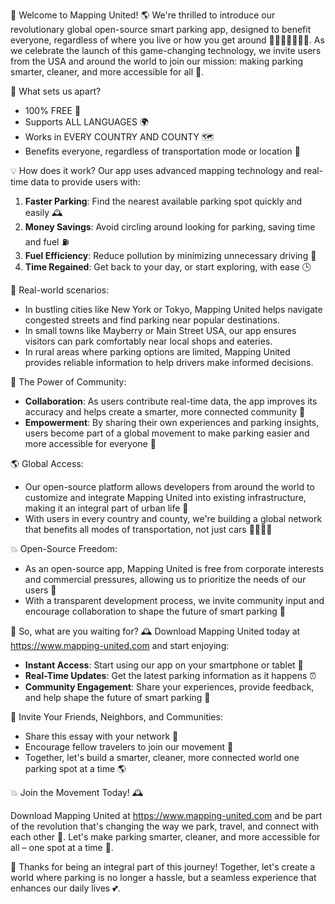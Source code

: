 🎉 Welcome to Mapping United! 🌎 We're thrilled to introduce our revolutionary global open-source smart parking app, designed to benefit everyone, regardless of where you live or how you get around 🚗🚌🚂🚴‍♂️🏃‍♀️. As we celebrate the launch of this game-changing technology, we invite users from the USA and around the world to join our mission: making parking smarter, cleaner, and more accessible for all 💪.

🎉 What sets us apart?

* 100% FREE 🤑
* Supports ALL LANGUAGES 🌍
* Works in EVERY COUNTRY AND COUNTY 🗺️
* Benefits everyone, regardless of transportation mode or location 🌈

💡 How does it work? Our app uses advanced mapping technology and real-time data to provide users with:

1. **Faster Parking**: Find the nearest available parking spot quickly and easily 🕰️
2. **Money Savings**: Avoid circling around looking for parking, saving time and fuel ⛽️
3. **Fuel Efficiency**: Reduce pollution by minimizing unnecessary driving 🌿
4. **Time Regained**: Get back to your day, or start exploring, with ease 🕒

📸 Real-world scenarios:

* In bustling cities like New York or Tokyo, Mapping United helps navigate congested streets and find parking near popular destinations.
* In small towns like Mayberry or Main Street USA, our app ensures visitors can park comfortably near local shops and eateries.
* In rural areas where parking options are limited, Mapping United provides reliable information to help drivers make informed decisions.

🌟 The Power of Community:

* **Collaboration**: As users contribute real-time data, the app improves its accuracy and helps create a smarter, more connected community 🤝
* **Empowerment**: By sharing their own experiences and parking insights, users become part of a global movement to make parking easier and more accessible for everyone 💪

🌎 Global Access:

* Our open-source platform allows developers from around the world to customize and integrate Mapping United into existing infrastructure, making it an integral part of urban life 🌈
* With users in every country and county, we're building a global network that benefits all modes of transportation, not just cars 🚌🚂🚴‍♂️

💥 Open-Source Freedom:

* As an open-source app, Mapping United is free from corporate interests and commercial pressures, allowing us to prioritize the needs of our users 💯
* With a transparent development process, we invite community input and encourage collaboration to shape the future of smart parking 🤝

🎉 So, what are you waiting for? 🕰️ Download Mapping United today at https://www.mapping-united.com and start enjoying:

* **Instant Access**: Start using our app on your smartphone or tablet 📱
* **Real-Time Updates**: Get the latest parking information as it happens ⏰
* **Community Engagement**: Share your experiences, provide feedback, and help shape the future of smart parking 🤝

🌟 Invite Your Friends, Neighbors, and Communities:

* Share this essay with your network 💬
* Encourage fellow travelers to join our movement 🚂
* Together, let's build a smarter, cleaner, more connected world one parking spot at a time 🌎

💥 Join the Movement Today! 🕰️

Download Mapping United at https://www.mapping-united.com and be part of the revolution that's changing the way we park, travel, and connect with each other 💪. Let's make parking smarter, cleaner, and more accessible for all – one spot at a time 🌈.

🎉 Thanks for being an integral part of this journey! Together, let's create a world where parking is no longer a hassle, but a seamless experience that enhances our daily lives 💕.